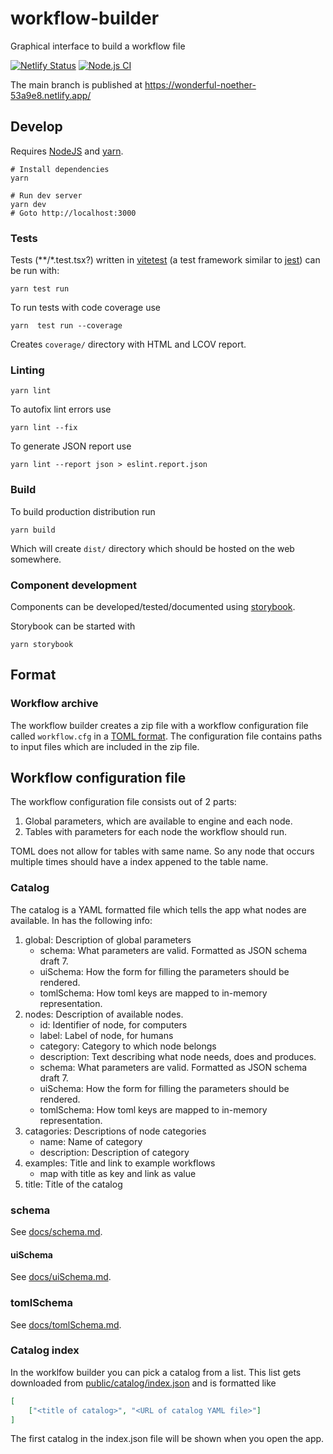 # workflow-builder

Graphical interface to build a workflow file

[![Netlify Status](https://api.netlify.com/api/v1/badges/c94745e0-9fbd-44ba-a4ff-1641d686c063/deploy-status)](https://app.netlify.com/sites/wonderful-noether-53a9e8/deploys)
[![Node.js CI](https://github.com/i-VRESSE/workflow-builder/actions/workflows/node.js.yml/badge.svg)](https://github.com/i-VRESSE/workflow-builder/actions/workflows/node.js.yml)

The main branch is published at https://wonderful-noether-53a9e8.netlify.app/

## Develop

Requires [NodeJS](https://nodejs.org/) and [yarn](https://yarnpkg.com/).

```shell
# Install dependencies
yarn

# Run dev server
yarn dev
# Goto http://localhost:3000
```

### Tests

Tests (**/*.test.tsx?) written in [vitetest](https://vitest.dev/) (a test framework similar to [jest](https://jestjs.io/)) can be run with:

```shell
yarn test run
```

To run tests with code coverage use

```shell
yarn  test run --coverage
```

Creates `coverage/` directory with HTML and LCOV report.

### Linting

```shell
yarn lint
```

To autofix lint errors use

```shell
yarn lint --fix
```

To generate JSON report use

```shell
yarn lint --report json > eslint.report.json
```

### Build

To build production distribution run

```shell
yarn build
```

Which will create `dist/` directory which should be hosted on the web somewhere.

### Component development

Components can be developed/tested/documented using [storybook](https://storybook.js.org/).

Storybook can be started with

```shell
yarn storybook
```

## Format

### Workflow archive

The workflow builder creates a zip file with a workflow configuration file called `workflow.cfg` in a [TOML format](https://toml.io).
The configuration file contains paths to input files which are included in the zip file.

## Workflow configuration file

The workflow configuration file consists out of 2 parts:

1. Global parameters, which are available to engine and each node.
2. Tables with parameters for each node the workflow should run.

TOML does not allow for tables with same name. So any node that occurs multiple times should have a index appened to the table name.

### Catalog

The catalog is a YAML formatted file which tells the app what nodes are available. In has the following info:

1. global: Description of global parameters
    * schema: What parameters are valid. Formatted as JSON schema draft 7.
    * uiSchema: How the form for filling the parameters should be rendered.
    * tomlSchema: How toml keys are mapped to in-memory representation.
2. nodes: Description of available nodes.
    * id: Identifier of node, for computers
    * label: Label of node, for humans
    * category: Category to which node belongs
    * description: Text describing what node needs, does and produces.
    * schema: What parameters are valid. Formatted as JSON schema draft 7.
    * uiSchema: How the form for filling the parameters should be rendered.
    * tomlSchema: How toml keys are mapped to in-memory representation.
3. catagories: Descriptions of node categories
    * name: Name of category
    * description: Description of category
4. examples: Title and link to example workflows
    * map with title as key and link as value
5. title: Title of the catalog

### schema

See [docs/schema.md](docs/schema.md).

#### uiSchema

See [docs/uiSchema.md](docs/uiSchema.md).

### tomlSchema

See [docs/tomlSchema.md](docs/tomlSchema.md).

### Catalog index

In the worklfow builder you can pick a catalog from a list. This list gets downloaded from [public/catalog/index.json](public/catalog/index.json) and is formatted like

```json
[
    ["<title of catalog>", "<URL of catalog YAML file>"]
]
```

The first catalog in the index.json file will be shown when you open the app.
